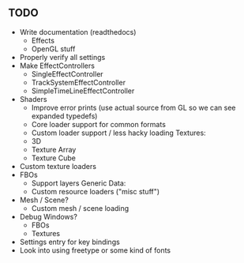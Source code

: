 
## TODO

- Write documentation (readthedocs)
  - Effects
  - OpenGL stuff
- Properly verify all settings
- Make EffectControllers
  - SingleEffectController
  - TrackSystemEffectController
  - SimpleTimeLineEffectController
- Shaders
  - Improve error prints (use actual source from GL so we can see expanded typedefs)
  - Core loader support for common formats
  - Custom loader support / less hacky loading
Textures:
  - 3D
  - Texture Array
  - Texture Cube
- Custom texture loaders
- FBOs
  - Support layers
Generic Data:
  - Custom resource loaders ("misc stuff")
- Mesh / Scene?
  - Custom mesh / scene loading
- Debug Windows?
  - FBOs
  - Textures
- Settings entry for key bindings
- Look into using freetype or some kind of fonts
